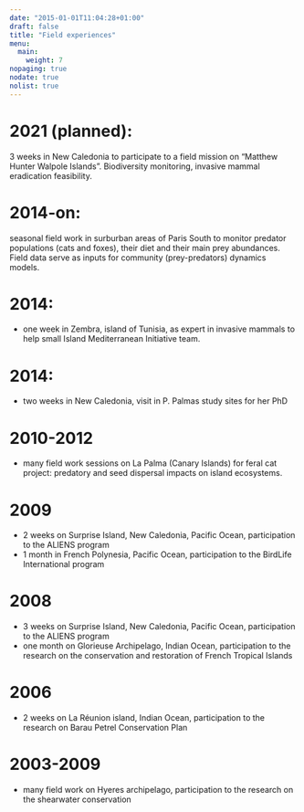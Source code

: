 ```yaml
---
date: "2015-01-01T11:04:28+01:00"
draft: false
title: "Field experiences"
menu: 
  main:
    weight: 7
nopaging: true
nodate: true
nolist: true
---
```


# 2021 (planned): 
3 weeks in New Caledonia to participate to a field mission on “Matthew Hunter Walpole Islands”. Biodiversity monitoring, invasive mammal eradication feasibility.

# 2014-on: 
seasonal field work in surburban areas of Paris South to monitor predator populations (cats and foxes), their diet and their main prey abundances. Field data serve as inputs for community (prey-predators) dynamics models. 

# 2014: 
* one week in Zembra, island of Tunisia, as expert in invasive mammals to help small Island Mediterranean Initiative team.

# 2014: 
* two weeks in New Caledonia, visit in P. Palmas study sites for her PhD 

# 2010-2012
* many field work sessions on La Palma (Canary Islands) for feral cat project: predatory and seed dispersal impacts on island ecosystems.

# 2009
* 2 weeks on Surprise Island, New Caledonia, Pacific Ocean, participation to the ALIENS program
* 1 month in French Polynesia, Pacific Ocean, participation to the BirdLife International program

# 2008 
* 3 weeks on Surprise Island, New Caledonia, Pacific Ocean, participation to the ALIENS program
* one month on Glorieuse Archipelago, Indian Ocean, participation to the research on the conservation and restoration of French Tropical Islands

# 2006 
* 2 weeks on La Réunion island, Indian Ocean, participation to the research on Barau Petrel Conservation Plan

# 2003-2009 
* many field work on Hyeres archipelago, participation to the research on the shearwater conservation